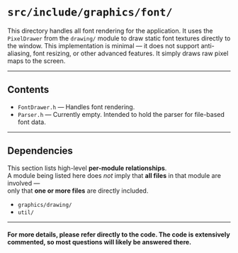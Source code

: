 # `src/include/graphics/font/`

This directory handles all font rendering for the application. It uses the `PixelDrawer` from the `drawing/` module to draw static font textures directly to the window. This implementation is minimal — it does not support anti-aliasing, font resizing, or other advanced features. It simply draws raw pixel maps to the screen.

---

## Contents

- `FontDrawer.h` — Handles font rendering.
- `Parser.h` — Currently empty. Intended to hold the parser for file-based font data.

---

## Dependencies

This section lists high-level **per-module relationships**.  
A module being listed here does *not* imply that **all files** in that module are involved —  
only that **one or more files** are directly included.

- `graphics/drawing/`
- `util/`

---

#### For more details, please refer directly to the code. The code is extensively commented, so most questions will likely be answered there.
